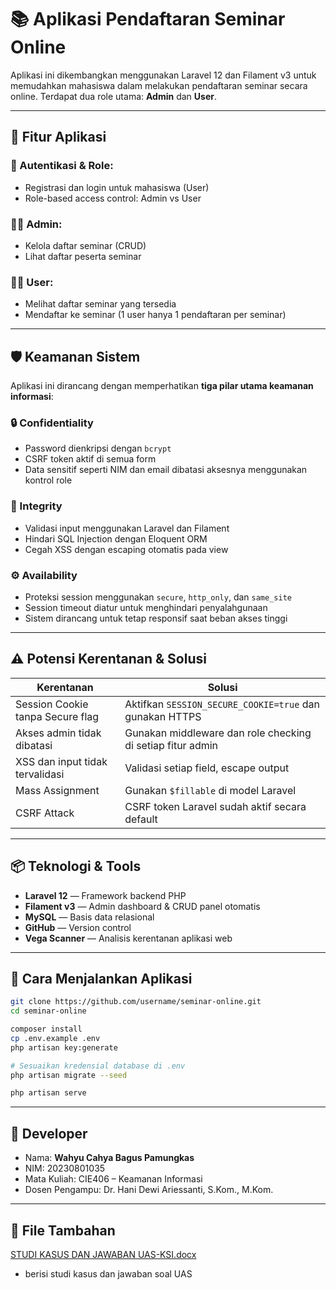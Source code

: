 # 📚 Aplikasi Pendaftaran Seminar Online

Aplikasi ini dikembangkan menggunakan Laravel 12 dan Filament v3 untuk memudahkan mahasiswa dalam melakukan pendaftaran seminar secara online. Terdapat dua role utama: **Admin** dan **User**.

---

## 🧰 Fitur Aplikasi

### 🔐 Autentikasi & Role:
- Registrasi dan login untuk mahasiswa (User)
- Role-based access control: Admin vs User

### 👩‍💻 Admin:
- Kelola daftar seminar (CRUD)
- Lihat daftar peserta seminar

### 👨‍🎓 User:
- Melihat daftar seminar yang tersedia
- Mendaftar ke seminar (1 user hanya 1 pendaftaran per seminar)

---

## 🛡️ Keamanan Sistem

Aplikasi ini dirancang dengan memperhatikan **tiga pilar utama keamanan informasi**:

### 🔒 Confidentiality
- Password dienkripsi dengan `bcrypt`
- CSRF token aktif di semua form
- Data sensitif seperti NIM dan email dibatasi aksesnya menggunakan kontrol role

### 📑 Integrity
- Validasi input menggunakan Laravel dan Filament
- Hindari SQL Injection dengan Eloquent ORM
- Cegah XSS dengan escaping otomatis pada view

### ⚙️ Availability
- Proteksi session menggunakan `secure`, `http_only`, dan `same_site`
- Session timeout diatur untuk menghindari penyalahgunaan
- Sistem dirancang untuk tetap responsif saat beban akses tinggi

---

## ⚠️ Potensi Kerentanan & Solusi

| Kerentanan                       | Solusi                                                                 |
|----------------------------------|------------------------------------------------------------------------|
| Session Cookie tanpa Secure flag| Aktifkan `SESSION_SECURE_COOKIE=true` dan gunakan HTTPS               |
| Akses admin tidak dibatasi       | Gunakan middleware dan role checking di setiap fitur admin            |
| XSS dan input tidak tervalidasi | Validasi setiap field, escape output                                 |
| Mass Assignment                 | Gunakan `$fillable` di model Laravel                                  |
| CSRF Attack                     | CSRF token Laravel sudah aktif secara default                         |

---

## 📦 Teknologi & Tools

- **Laravel 12** — Framework backend PHP
- **Filament v3** — Admin dashboard & CRUD panel otomatis
- **MySQL** — Basis data relasional
- **GitHub** — Version control
- **Vega Scanner** — Analisis kerentanan aplikasi web

---

## 🧪 Cara Menjalankan Aplikasi

```bash
git clone https://github.com/username/seminar-online.git
cd seminar-online

composer install
cp .env.example .env
php artisan key:generate

# Sesuaikan kredensial database di .env
php artisan migrate --seed

php artisan serve
```

---

## 👤 Developer

- Nama: **Wahyu Cahya Bagus Pamungkas**
- NIM: 20230801035
- Mata Kuliah: CIE406 – Keamanan Informasi
- Dosen Pengampu: Dr. Hani Dewi Ariessanti, S.Kom., M.Kom.

---

## 📃 File Tambahan
[STUDI KASUS DAN JAWABAN UAS-KSI.docx](https://github.com/GMsaNz/UAS-KSI/blob/main/STUDI%20KASUS%20DAN%20JAWABAN%20UAS-KSI.docx)
- berisi studi kasus dan jawaban soal UAS
